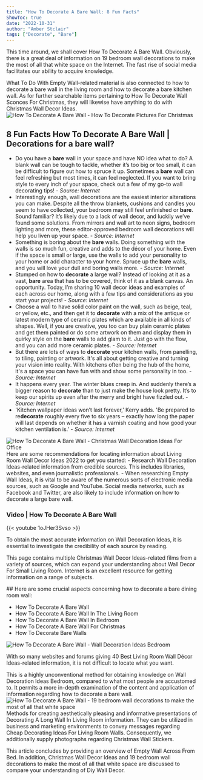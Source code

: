 ```yaml
---
title: "How To Decorate A Bare Wall: 8 Fun Facts"
ShowToc: true 
date: "2022-10-31"
author: "Amber Stclair" 
tags: ["Decorate", "Bare"]
---
```


	
This time around, we shall cover How To Decorate A Bare Wall. Obviously, there is a great deal of information on 19 bedroom wall decorations to make the most of all that white space on the Internet. The fast rise of social media facilitates our ability to acquire knowledge.

What To Do With Empty Wall-related material is also connected to how to decorate a bare wall in the living room and how to decorate a bare kitchen wall. As for further searchable items pertaining to How To Decorate Wall Sconces For Christmas, they will likewise have anything to do with Christmas Wall Decor Ideas.
<img loading="lazy" src="https://www.blurmark.com/wp-content/uploads/2017/05/Awesome-Dining-Room-Decor-With-Large-Chandelier.jpg" onerror="this.onerror=null;this.src='https://blogger.googleusercontent.com/img/a/AVvXsEhe7F7TRXHtjiKvHb5vS7DmnxvpHiDyoYyYvm1nHB3Qp2_w3BnM6A2eq4v7FYxCC9bfZt3a9vIMtAYEKUiaDQbHMg-ViyGmRIj39MLp0bGFfgfYw1Dc9q_H-T0wiTm3l0Uq42dETrN9eC8aGJ9_IORZsxST1AcLR7np1koOfcc7tnHa4S8Mwz_xD9d0=s16000';" alt="How To Decorate A Bare Wall - How To Decorate Pictures For Christmas" >

## 8 Fun Facts How To Decorate A Bare Wall | Decorations for a bare wall?
-   Do you have a **bare** wall in your space and have NO idea what to do? A blank wall can be tough to tackle, whether it’s too big or too small, it can be difficult to figure out how to spruce it up. Sometimes a **bare** wall can feel refreshing but most times, it can feel neglected. If you want to bring style to every inch of your space, check out a few of my go-to wall decorating tips! - <cite>Source: Internet</cite>
-   Interestingly enough, wall decorations are the easiest interior alterations you can make. Despite all the throw blankets, cushions and candles you seem to have collected, your bedroom may still feel unfinished or **bare**. Sound familiar? It’s likely due to a lack of wall decor, and luckily we’ve found some solutions. From mirrors and wall art to neon signs, bedroom lighting and more, these editor-approved bedroom wall decorations will help you liven up your space. - <cite>Source: Internet</cite>
-   Something is boring about the **bare** walls. Doing something with the walls is so much fun, creative and adds to the décor of your home. Even if the space is small or large, use the walls to add your personality to your home or add character to your home. Spruce up the **bare** walls, and you will love your dull and boring walls more. - <cite>Source: Internet</cite>
-   Stumped on how to **decorate** a large wall? Instead of looking at it as a vast, **bare** area that has to be covered, think of it as a blank canvas. An opportunity. Today, I’m sharing 10 wall decor ideas and examples of each across our home, along with a few tips and considerations as you start your projects! - <cite>Source: Internet</cite>
-   Choose a wall to have solid color paint on the wall, such as beige, teal, or yellow, etc., and then get it to **decorate** with a mix of the antique or latest modern type of ceramic plates which are available in all kinds of shapes. Well, if you are creative, you too can buy plain ceramic plates and get them painted or do some artwork on them and display them in quirky style on the **bare** walls to add glam to it. Just go with the flow, and you can add more ceramic plates. - <cite>Source: Internet</cite>
-   But there are lots of ways to **decorate** your kitchen walls, from panelling, to tiling, painting or artwork. It's all about getting creative and turning your vision into reality. With kitchens often being the hub of the home, it's a space you can have fun with and show some personality in too. - <cite>Source: Internet</cite>
-   It happens every year. The winter blues creep in. And suddenly there’s a bigger reason to **decorate** than to just make the house look pretty. It’s to keep our spirits up even after the merry and bright have fizzled out. - <cite>Source: Internet</cite>
-   'Kitchen wallpaper ideas won’t last forever,' Kerry adds. 'Be prepared to re**decorate** roughly every five to six years – exactly how long the paper will last depends on whether it has a varnish coating and how good your kitchen ventilation is.' - <cite>Source: Internet</cite>


<img loading="lazy" src="https://mykarmastream.com/wp-content/uploads/2018/01/narrow-entryway-11.jpg" onerror="this.onerror=null;this.src='https://blogger.googleusercontent.com/img/a/AVvXsEhe7F7TRXHtjiKvHb5vS7DmnxvpHiDyoYyYvm1nHB3Qp2_w3BnM6A2eq4v7FYxCC9bfZt3a9vIMtAYEKUiaDQbHMg-ViyGmRIj39MLp0bGFfgfYw1Dc9q_H-T0wiTm3l0Uq42dETrN9eC8aGJ9_IORZsxST1AcLR7np1koOfcc7tnHa4S8Mwz_xD9d0=s16000';" alt="How To Decorate A Bare Wall - Christmas Wall Decoration Ideas For Office" >
Here are some recommendations for locating information about Living Room Wall Decor Ideas 2022 to get you started:
- Research Wall Decoration Ideas-related information from credible sources. This includes libraries, websites, and even journalistic professionals.
- When researching Empty Wall Ideas, it is vital to be aware of the numerous sorts of electronic media sources, such as Google and YouTube. Social media networks, such as Facebook and Twitter, are also likely to include information on how to decorate a large bare wall.

### Video | How To Decorate A Bare Wall
{{< youtube 1oJHer3Svso >}} 

To obtain the most accurate information on Wall Decoration Ideas, it is essential to investigate the credibility of each source by reading.

This page contains multiple Christmas Wall Decor Ideas-related films from a variety of sources, which can expand your understanding about Wall Decor For Small Living Room. Internet is an excellent resource for getting information on a range of subjects.
<script async="async" data-cfasync="false" src="//normallydemandedalter.com/fe63df3c5408708b15d8dc3d9b206b31/invoke.js"></script>
<div id="container-fe63df3c5408708b15d8dc3d9b206b31"></div>
## Here are some crucial aspects concerning how to decorate a bare dining room wall:

- How To Decorate A Bare Wall
- How To Decorate A Bare Wall In The Living Room
- How To Decorate A Bare Wall In Bedroom
- How To Decorate A Bare Wall For Christmas
- How To Decorate Bare Walls

 <img loading="lazy" src="https://ideastand.com/wp-content/uploads/2014/08/led-light-decorating/8-led-lighted-branches-decoration.jpg" onerror="this.onerror=null;this.src='https://blogger.googleusercontent.com/img/a/AVvXsEhe7F7TRXHtjiKvHb5vS7DmnxvpHiDyoYyYvm1nHB3Qp2_w3BnM6A2eq4v7FYxCC9bfZt3a9vIMtAYEKUiaDQbHMg-ViyGmRIj39MLp0bGFfgfYw1Dc9q_H-T0wiTm3l0Uq42dETrN9eC8aGJ9_IORZsxST1AcLR7np1koOfcc7tnHa4S8Mwz_xD9d0=s16000';" alt="How To Decorate A Bare Wall - Wall Decoration Ideas Bedroom" >

With so many websites and forums giving 40 Best Living Room Wall Décor Ideas-related information, it is not difficult to locate what you want.

This is a highly unconventional method for obtaining knowledge on Wall Decoration Ideas Bedroom, compared to what most people are accustomed to. It permits a more in-depth examination of the content and application of information regarding how to decorate a bare wall.
<img loading="lazy" src="https://myamazingthings.com/wp-content/uploads/2017/01/balcony12.jpg" onerror="this.onerror=null;this.src='https://blogger.googleusercontent.com/img/a/AVvXsEhe7F7TRXHtjiKvHb5vS7DmnxvpHiDyoYyYvm1nHB3Qp2_w3BnM6A2eq4v7FYxCC9bfZt3a9vIMtAYEKUiaDQbHMg-ViyGmRIj39MLp0bGFfgfYw1Dc9q_H-T0wiTm3l0Uq42dETrN9eC8aGJ9_IORZsxST1AcLR7np1koOfcc7tnHa4S8Mwz_xD9d0=s16000';" alt="How To Decorate A Bare Wall - 19 bedroom wall decorations to make the most of all that white space" >
Methods for creating aesthetically pleasing and informative presentations of Decorating A Long Wall In Living Room information. They can be utilized in business and marketing environments to convey messages regarding Cheap Decorating Ideas For Living Room Walls. Consequently, we additionally supply photographs regarding Christmas Wall Stickers.

This article concludes by providing an overview of Empty Wall Across From Bed. In addition, Christmas Wall Decor Ideas and 19 bedroom wall decorations to make the most of all that white space are discussed to compare your understanding of Diy Wall Decor.
	
	

